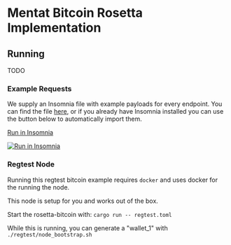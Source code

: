 # Mentat Bitcoin Rosetta Implementation

## Running

TODO

### Example Requests

We supply an Insomnia file with example payloads for every endpoint. You can find the file [here](tools/Insomnia_example_payloads.json), or if you already have Insomnia installed you can use the button below to automatically import them.

[Run in Insomnia](insomnia://app/import?uri=https://github.com/monadicus/rosetta-bitcoin/blob/main/tools/Insomnia_example_payloads.json)

<a href="https://insomnia.rest/run/?label=sync-btc&uri=https%3A%2F%2Fgithub.com%2Fmonadicus%2Frosetta-bitcoin%2Fblob%2Fmain%2Ftools%2FInsomnia_example_payloads.json" target="_blank"><img src="https://insomnia.rest/images/run.svg" alt="Run in Insomnia"></a>

### Regtest Node

Running this regtest bitcoin example requires `docker` and uses docker for the running the node.

This node is setup for you and works out of the box.

Start the rosetta-bitcoin with: `cargo run -- regtest.toml`

While this is running, you can generate a "wallet_1" with `./regtest/node_bootstrap.sh`
